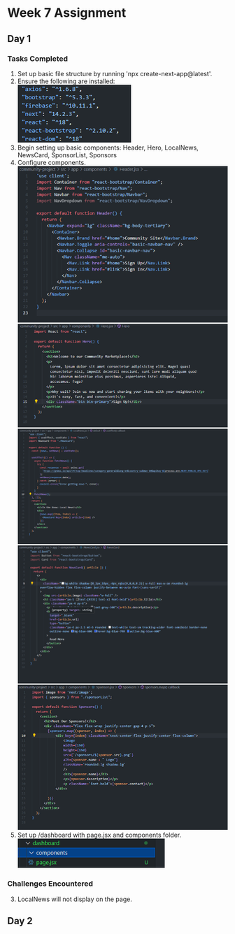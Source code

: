 # Week 7 Assignment
## Day 1
### Tasks Completed
1. Set up basic file structure by running 'npx create-next-app@latest'.
2. Ensure the following are installed: 
![alt text](image.png)
3. Begin setting up basic components: Header, Hero, LocalNews, NewsCard, SponsorList, Sponsors
4. Configure components.
![alt text](image-1.png)
![alt text](image-2.png)
![alt text](image-3.png)
![alt text](image-4.png)
![alt text](image-5.png)
5. Set up /dashboard with page.jsx and components folder.
![alt text](image-6.png)

### Challenges Encountered
3. LocalNews will not display on the page.

## Day 2